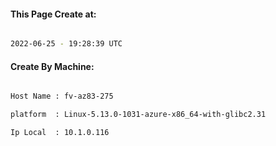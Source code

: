 
   
#### This Page Create at:

```bash

2022-06-25 - 19:28:39 UTC

```

#### Create By Machine:

```bash

Host Name : fv-az83-275

platform  : Linux-5.13.0-1031-azure-x86_64-with-glibc2.31

Ip Local  : 10.1.0.116

```


